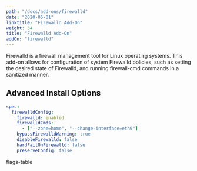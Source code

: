 ```yaml
---
path: "/docs/add-ons/firewalld"
date: "2020-05-01"
linktitle: "Firewalld Add-On"
weight: 34
title: "Firewalld Add-On"
addOn: "firewalld"
---
```


Firewalld is a firewall management tool for Linux operating systems.
This add-on allows for configuration of system Firewalld policies, such as setting the desired state of Firewalld, and running firewall-cmd commands in a sanitized manner.

## Advanced Install Options

```yaml
spec:
  firewalldConfig:
    firewalld: enabled
    firewalldCmds:
      - ["--zone=home", "--change-interface=eth0"]
    bypassFirewalldWarning: true
    disableFirewalld: false
    hardFailOnFirewalld: false
    preserveConfig: false
```

flags-table